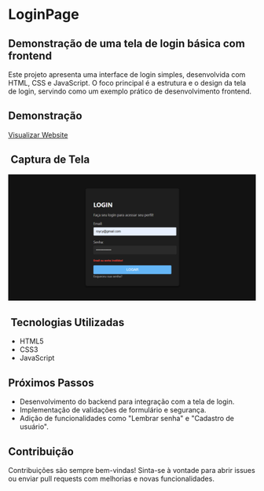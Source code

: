 # LoginPage

## Demonstração de uma tela de login básica com frontend

Este projeto apresenta uma interface de login simples, desenvolvida com HTML, CSS e JavaScript. O foco principal é a estrutura e o design da tela de login, servindo como um exemplo prático de desenvolvimento frontend.

##  Demonstração

[Visualizar Website](https://roycyeduardo.github.io/LoginPage)

## ️ Captura de Tela

![Tela de Login](src/img/Exemplo1.png)

## ️ Tecnologias Utilizadas

* HTML5
* CSS3
* JavaScript

##  Próximos Passos

* Desenvolvimento do backend para integração com a tela de login.
* Implementação de validações de formulário e segurança.
* Adição de funcionalidades como "Lembrar senha" e "Cadastro de usuário".

##  Contribuição

Contribuições são sempre bem-vindas! Sinta-se à vontade para abrir issues ou enviar pull requests com melhorias e novas funcionalidades.
